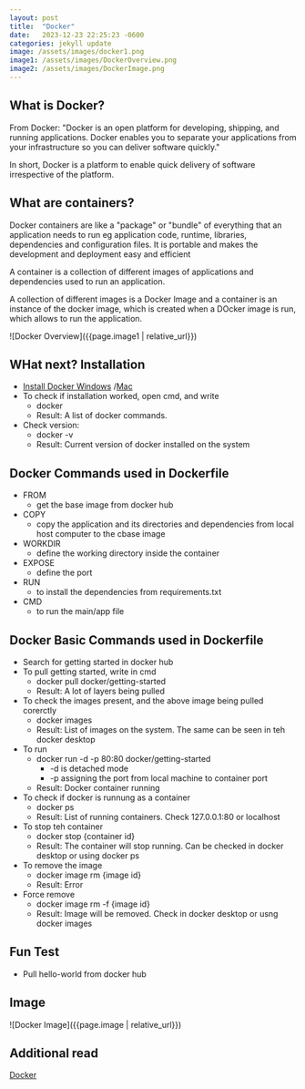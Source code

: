 ```yaml
---
layout: post
title:  "Docker"
date:   2023-12-23 22:25:23 -0600
categories: jekyll update
image: /assets/images/docker1.png
image1: /assets/images/DockerOverview.png
image2: /assets/images/DockerImage.png
---
```


## What is Docker?
From Docker: "Docker is an open platform for developing, shipping, and running applications. Docker enables you to separate your applications from your infrastructure so you can deliver software quickly."

In short, Docker is a platform to enable quick delivery of software irrespective of the platform.

## What are containers?
Docker containers are like a "package" or "bundle" of everything that an application needs to run eg application code, runtime, libraries, dependencies and configuration files. It is portable and makes the development and deployment easy and efficient

A container is a collection of different images of applications and dependencies used to run an application.

A collection of different images is a Docker Image and a container is an instance of the docker image, which is created when a DOcker image is run, which allows to run the application.

![Docker Overview]({{page.image1 | relative_url}})

## WHat next? Installation
- [Install Docker Windows](https://docs.docker.com/desktop/install/windows-install/) /[Mac](https://docs.docker.com/desktop/install/mac-install/)
- To check if installation worked, open cmd, and write 
  - docker 
  - Result: A list of docker commands.
- Check version: 
  - docker -v
  - Result: Current version of docker installed on the system

## Docker Commands used in Dockerfile
- FROM
  - get the base image from docker hub
- COPY
  - copy the application and its directories and dependencies from local host computer to the cbase image
- WORKDIR
  - define the working directory inside the container
- EXPOSE
  - define the port
- RUN 
  - to install the dependencies from requirements.txt
- CMD
  -  to run the main/app file


## Docker Basic Commands used in Dockerfile
- Search for getting started in docker hub
- To pull getting started, write in cmd
  - docker pull docker/getting-started
  - Result: A lot of layers being pulled
- To check the images present, and the above image being pulled corerctly
  - docker images
  - Result: List of images on the system. The same can be seen in teh docker desktop
- To run
  - docker run -d -p 80:80 docker/getting-started
    - -d is detached mode
    - -p assigning the port from local machine to container port
  - Result: Docker container running
- To check if docker is runnung as a container
  - docker ps
  - Result: List of running containers. Check 127.0.0.1:80 or localhost
- To stop teh container
  - docker stop {container id}
  - Result: The container will stop running. Can be checked in docker desktop or using docker ps
- To remove the image
  - docker image rm {image id}
  - Result: Error
- Force remove
  - docker image rm -f {image id}
  - Result: Image will be removed. Check in docker desktop or usng docker images

## Fun Test
- Pull hello-world from docker hub

## Image
![Docker Image]({{page.image | relative_url}})


## Additional read
[Docker](https://docs.docker.com/get-started/overview/)
